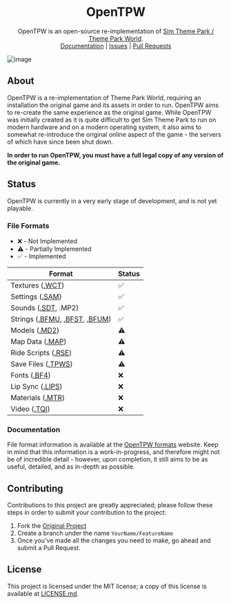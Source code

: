 <p align="center">
    <h1 align="center">
        OpenTPW
    </h1>
    <p align="center">
        OpenTPW is an open-source re-implementation of <a href="https://en.wikipedia.org/wiki/Theme_Park_World">Sim Theme Park / Theme Park World</a>.
        <br>
        <a href="https://opentpw.gu3.me/formats/">Documentation</a> |
        <a href="https://github.com/ThemeParkWorld/OpenTPW/issues">Issues</a> |
        <a href="https://github.com/ThemeParkWorld/OpenTPW/pulls">Pull Requests</a>
    </p>
</p>

![image](https://github.com/user-attachments/assets/be81a5d3-f99c-4f46-8200-7ea5d9a652e8)

## About

OpenTPW is a re-implementation of Theme Park World, requiring an installation the original game and its assets in order to run. OpenTPW aims to re-create the same experience as the original game. While OpenTPW was initially created as it is quite difficult to get Sim Theme Park to run on modern hardware and on a modern operating system, it also aims to somewhat re-introduce the original online aspect of the game - the servers of which have since been shut down.

**In order to run OpenTPW, you must have a full legal copy of any version of the original game.**

## Status

OpenTPW is currently in a very early stage of development, and is not yet playable.

### File Formats

- ❌ - Not Implemented
- ⚠️ - Partially Implemented
- ✅ - Implemented

| Format                                                  | Status |
|---------------------------------------------------------|--------|
| Textures ([.WCT](https://opentpw.gu3.me/formats/wct.html))                    | ✅     |
| Settings ([.SAM](https://opentpw.gu3.me/formats/sam.html))                    | ✅     |
| Sounds ([.SDT](https://opentpw.gu3.me/formats/sdt.html), .MP2)         | ✅     |
| Strings ([.BFMU](https://opentpw.gu3.me/formats/bfmu.html), [.BFST](https://opentpw.gu3.me/formats/bfst.html), [.BFUM](https://opentpw.gu3.me/formats/bfum.html)) | ✅     |
| Models ([.MD2](https://opentpw.gu3.me/formats/m3d2.html))                      | ⚠️     |
| Map Data ([.MAP](https://opentpw.gu3.me/formats/map.html))                    | ⚠️     |
| Ride Scripts ([.RSE](https://opentpw.gu3.me/formats/rsse.html))                | ⚠️     |
| Save Files ([.TPWS](https://opentpw.gu3.me/formats/tpws-ints-lays.html))                | ⚠️     |
| Fonts ([.BF4](https://opentpw.gu3.me/formats/bf4.html))                      | ❌     |
| Lip Sync ([.LIPS](https://opentpw.gu3.me/formats/lips.html))                  | ❌     |
| Materials ([.MTR](https://opentpw.gu3.me/formats/mtr.html))                   | ❌     |
| Video ([.TQI](https://opentpw.gu3.me/formats/tqi.html))                       | ❌     |

### Documentation

File format information is available at the [OpenTPW formats](https://opentpw.gu3.me/formats/) website. Keep in mind that this information is a work-in-progress, and therefore might not be of incredible detail - however, upon completion, it still aims to be as useful, detailed, and as in-depth as possible.

## Contributing

Contributions to this project are greatly appreciated; please follow these steps in order to submit your contribution to the project:

1. Fork the [Original Project](https://github.com/ThemeParkWorld/OpenTPW)
2. Create a branch under the name `YourName/FeatureName`
3. Once you've made all the changes you need to make, go ahead and submit a Pull Request.

## License

This project is licensed under the MIT license; a copy of this license is available at [LICENSE.md](https://github.com/ThemeParkWorld/OpenTPW/blob/main/LICENSE.md).
